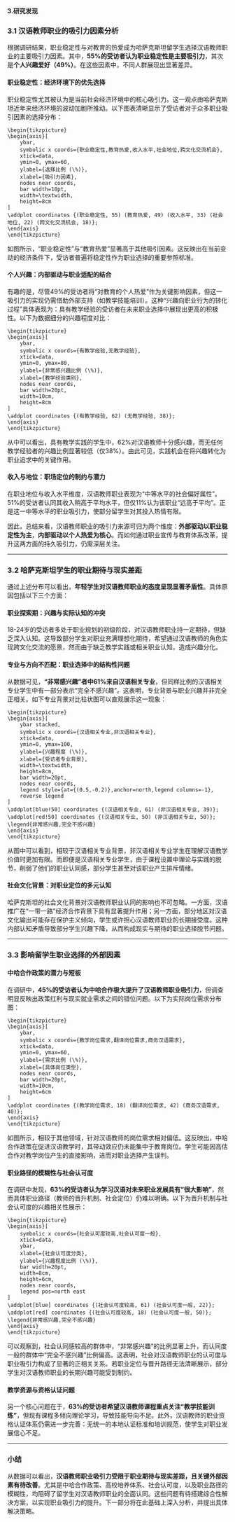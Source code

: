 **3.研究发现**

### 3.1 汉语教师职业的吸引力因素分析

根据调研结果，职业稳定性与对教育的热爱成为哈萨克斯坦留学生选择汉语教师职业的主要吸引力因素。其中，**55%的受访者认为职业稳定性是主要吸引力**，其次是**个人兴趣爱好（49%）**。在这些因素中，不同人群展现出显著差异。

#### 职业稳定性：经济环境下的优先选择

职业稳定性尤其被认为是当前社会经济环境中的核心吸引力。这一观点由哈萨克斯坦近年来经济环境的波动加剧所推动。以下图表清晰显示了受访者对于众多职业吸引因素的选择分布：
```rawlatex
\begin{tikzpicture}
\begin{axis}[
    ybar,
    symbolic x coords={职业稳定性,教育热爱,收入水平,社会地位,跨文化交流机会},
    xtick=data,
    ymin=0, ymax=60,
    ylabel={选择比例 (\%)},
    xlabel={吸引力因素},
    nodes near coords,
    bar width=10pt,
    width=\textwidth,
    height=8cm
]
\addplot coordinates {(职业稳定性, 55) (教育热爱, 49) (收入水平, 33) (社会地位, 22) (跨文化交流机会, 18)};
\end{axis}
\end{tikzpicture}
```
如图所示，“职业稳定性”与“教育热爱”显著高于其他吸引因素。这反映出在当前变动的经济条件下，受访者普遍将稳定性作为职业选择的重要参照标准。

#### 个人兴趣：内部驱动与职业适配的结合

有趣的是，尽管49%的受访者将“对教育的个人热爱”作为关键影响因素，但这一吸引力的实现仍需借助外部支持（如教学技能培训）。这种“兴趣向职业行为的转化过程”具体表现为：具有教学经验的受访者在未来职业选择中展现出更高的积极性。以下为数据细分的兴趣程度对比：
```
\begin{tikzpicture}
\begin{axis}[
    ybar,
    symbolic x coords={有教学经验,无教学经验},
    xtick=data,
    ymin=0, ymax=80,
    ylabel={非常感兴趣比例 (\%)},
    xlabel={教学经验类别},
    nodes near coords,
    bar width=20pt,
    width=10cm,
    height=8cm
]
\addplot coordinates {(有教学经验, 62) (无教学经验, 38)};
\end{axis}
\end{tikzpicture}
```
从中可以看出，具有教学实践的学生中，62%对汉语教师十分感兴趣，而无任何教学经验者的兴趣比例显著较低（仅38%）。由此可见，实践机会在将兴趣转化为职业追求中的关键作用。

#### 收入与地位：职场定位的制约与潜力

在职业地位与收入水平维度，汉语教师职业表现为“中等水平的社会偏好属性”。51%的受访者认同其收入稍高于平均水平，但仅11%认为该职业“远高于平均”。正是这一中等水平的职业吸引力，使部分留学生对其投入热情有限。

因此，总结来看，汉语教师职业的吸引力来源可归为两个维度：**外部驱动以职业稳定性为主**，**内部驱动以个人热爱为核心**。而如何通过职业宣传与教育体系改革，提升这两方面的持久吸引力，仍需深层关注。

---

### 3.2 哈萨克斯坦学生的职业期待与现实差距

通过上述分布可以看出，**年轻学生对汉语教师职业的态度呈现显著矛盾性**。具体原因包括以下三个方面：

#### 职业探索期：兴趣与实际认知的冲突

18-24岁的受访者多处于职业规划的初级阶段，对汉语教师职业持一定期待，但缺乏深入认知。这导致部分学生对职业充满理想化期待，希望通过汉语教师的角色实现跨文化交流的愿景，然而由于缺乏教学实践或相关职业认知，造成兴趣分化。

#### 专业与方向不匹配：职业选择中的结构性问题

从数据可见，**“非常感兴趣”者中61%来自汉语相关专业**，但同样比例的汉语相关专业学生中有一部分表示“完全不感兴趣”。这表明，专业背景与职业兴趣并非完全正相关。如下专业背景对比柱状图可以直观展示这一现象：
```
\begin{tikzpicture}
\begin{axis}[
    ybar stacked,
    symbolic x coords={汉语相关专业,非汉语相关专业},
    xtick=data,
    ymin=0, ymax=100,
    ylabel={兴趣程度 (\%)},
    xlabel={受访者专业背景},
    width=\textwidth,
    height=8cm,
    bar width=20pt,
    nodes near coords,
    legend style={at={(0.5,-0.2)},anchor=north,legend columns=-1},
    reverse legend
]
\addplot[blue!50] coordinates {(汉语相关专业, 61) (非汉语相关专业, 39)};
\addplot[red!50] coordinates {(汉语相关专业, 50) (非汉语相关专业, 50)};
\legend{非常感兴趣,完全不感兴趣}
\end{axis}
\end{tikzpicture}
```
从图中可以看到，相较于汉语相关专业背景，非汉语相关专业学生在理解汉语教学价值时更加有限。而即便是汉语相关专业学生，由于课程设置中理论与实践的脱节，削弱了他们的职业认同感，部分学生甚至对该职业产生排斥情绪。

#### 社会文化背景：对职业定位的多元认知

哈萨克斯坦的社会文化背景对汉语教师职业认同的影响也不可忽略。一方面，汉语推广在“一带一路”经济合作背景下具有显著提升作用；另一方面，部分地区对汉语文化输出可能存在保护主义倾向，学生或许担心汉语教师职业的长期接受度。这种内部认知矛盾导致部分学生兴趣下降，从而构成现实与期待的职业选择脱节问题。

---

### 3.3 影响留学生职业选择的外部因素

#### **中哈合作政策的潜力与短板**

在调研中，**45%的受访者认为中哈合作极大提升了汉语教师职业吸引力**，但调查明显反映出政策红利与现实就业需求之间的错位问题。以下为实际岗位需求分布图：
```
\begin{tikzpicture}
\begin{axis}[
    ybar,
    symbolic x coords={教学岗位需求,翻译岗位需求,商务汉语需求},
    xtick=data,
    ymin=0, ymax=60,
    ylabel={需求比例 (\%)},
    xlabel={具体岗位类型},
    nodes near coords,
    bar width=20pt,
    width=10cm,
    height=6cm
]
\addplot coordinates {(教学岗位需求, 18) (翻译岗位需求, 42) (商务汉语需求, 40)};
\end{axis}
\end{tikzpicture}
```
如图所示，相较于其他领域，针对汉语教师的岗位需求相对偏低。这反映出，中哈合作政策在促进汉语教学时，其带动效应仍未能集中于教育岗位。学生可能因高估合作对教学岗位产生的直接影响，进而对职业选择产生误判。

#### **职业路径的模糊性与社会认可度**

在调研中发现，**63%的受访者认为学习汉语对未来职业发展具有“很大影响”**，然而具体职业路径（教师的晋升机制、社会定位）仍难以明确。以下为晋升机制与社会认可度的兴趣相关性展示：
```
\begin{tikzpicture}
\begin{axis}[
    symbolic x coords={社会认可度较高,社会认可度一般},
    xtick=data,
    ybar,
    xlabel={社会认可度分类},
    ylabel={兴趣程度比例 (\%)},
    bar width=20pt,
    width=8cm,
    height=6cm,
    nodes near coords,
    legend pos=north east
]
\addplot[blue] coordinates {(社会认可度较高, 61) (社会认可度一般, 22)};
\addplot[red] coordinates {(社会认可度较高, 18) (社会认可度一般, 50)};
\legend{非常感兴趣,完全不感兴趣}
\end{axis}
\end{tikzpicture}
```
可以观察到，社会认同感较高的群体中，“非常感兴趣”的比例显著上升，而认同度一般的群体中“完全不感兴趣”比例偏高。这表明，社会对汉语教师职业的认可度与职业吸引力构成了显著的正相关关系。若职业定位与晋升路径无法清晰展示，部分学生对汉语教师职业的长期兴趣可能受到制约。

#### **教学资源与资格认证问题**

另一个核心问题在于，**63%的受访者希望汉语教师课程重点关注“教学技能训练”**，但现有课程多倾向理论学习，导致技能导向不足。此外，汉语教师的职业资格认证体系仍需进一步完善：无统一的本地认证标准和培训规范，使学生对职业发展信心不足。

---

### 小结

从数据可以看出，**汉语教师职业吸引力受限于职业期待与现实差距，且关键外部因素有待改善**。尤其是中哈合作政策、高校培养体系、社会认可度，以及职业路径的模糊性，均阻碍了留学生对汉语教师职业的全面认同。这些问题有待搭建综合性解决方案，以实现职业吸引力的提升。下一部分将在此基础上深入分析，并提出具体解决策略。
